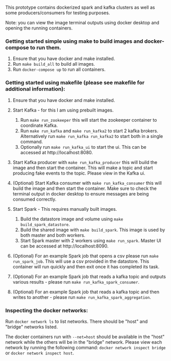 This prototype contains dockerized spark and kafka clusters as well as some producers/consumers for testing purposes.

Note: you can view the image terminal outputs using docker desktop and opening the running containers.

### Getting started simple using  make to build images and docker-compose to run them.

1. Ensure that you have docker and make installed.
2. Run `make build_all` to build all images.
3. Run `docker-compose up` to run all containers.


### Getting started using makefile (please see makefile for additional information):

1. Ensure that you have docker and make installed.
2. Start Kafka - for this I am using prebuilt images.
    1. Run `make run_zookeeper` this will start the zookeeper container to coordinate Kafka.
    2. Run `make run_kafka` and `make run_kafka2` to start 2 kafka brokers. 
        Alternatively run `make run_kafka run_kafka2` to start both in a single command.
    3. Optionally run `make run_kafka_ui` to start the ui. This can be accessed at http://localhost:8080.
3. Start Kafka producer with `make run_kafka_producer` this will build the image and then start the container. This will make a topic and start producing fake events to the topic. Please view in the Kafka ui.
4. (Optional) Start Kafka consumer with `make run_kafka_consumer` this will build the image and then start the container. Make sure to check the terminal output in docker desktop to ensure messages are being consumed correctly.

5. Start Spark - This requires manually built images.
    1. Build the datastore image and volume using `make build_spark_datastore`.
    2. Build the shared image with `make build_spark`. This image is used by both master and both workers.
    3. Start Spark master with 2 workers using `make run_spark`. Master UI can be accessed at http://localhost:8090.
6. (Optional) For an example Spark job that opens a csv please run `make run_spark_job`. This will use a csv provided in the datastore.
    This container will run quickly and then exit once it has completed its task.
7. (Optional) For an example Spark job that reads a kafka topic and outputs various results - please run `make run_kafka_spark_consumer`.
8. (Optional) For an example Spark job that reads a kafka topic and then writes to another - please run `make run_kafka_spark_aggregation`.

### Inspecting the docker networks:

Run `docker network ls` to list networks.
There should be "host" and "bridge" networks listed.

The docker containers run with `--net=host` should be available in the "host" network while the others will be in the "bridge" network. Please view each network by running the following command: `docker network inspect bridge` or `docker network inspect host`.